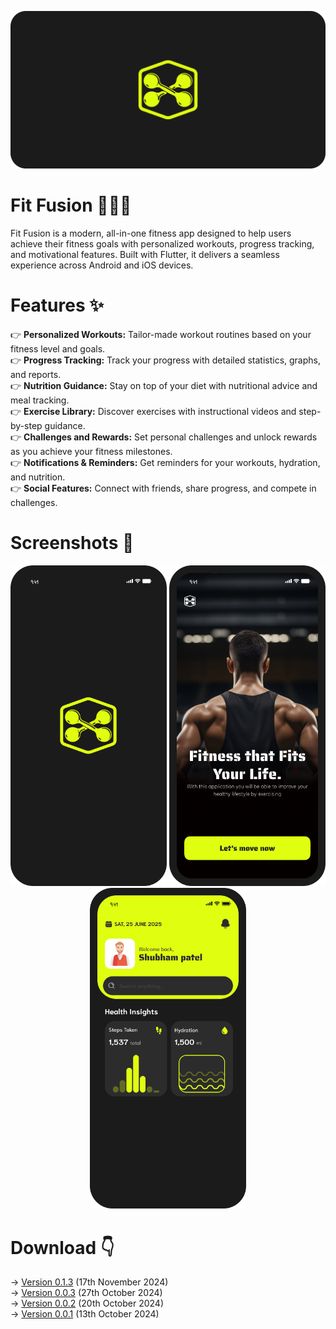 <p align="center"><img src="https://github.com/shubham24680/Fit_Fusion/blob/main/assets/pictures/App%20logo.png" alt="Logo"></p>

# Fit Fusion 🏋️‍♂️💪
Fit Fusion is a modern, all-in-one fitness app designed to help users achieve their fitness goals with personalized workouts, progress tracking, and motivational features. Built with Flutter, it delivers a seamless experience across Android and iOS devices.

# Features ✨
👉 **Personalized Workouts:** Tailor-made workout routines based on your fitness level and goals.\
👉 **Progress Tracking:** Track your progress with detailed statistics, graphs, and reports.\
👉 **Nutrition Guidance:** Stay on top of your diet with nutritional advice and meal tracking.\
👉 **Exercise Library:** Discover exercises with instructional videos and step-by-step guidance.\
👉 **Challenges and Rewards:** Set personal challenges and unlock rewards as you achieve your fitness milestones.\
👉 **Notifications & Reminders:** Get reminders for your workouts, hydration, and nutrition.\
👉 **Social Features:** Connect with friends, share progress, and compete in challenges.

# Screenshots 📱
<p align="center"><img src="https://github.com/shubham24680/Fit_Fusion/blob/main/assets/pictures/Splash%20screen.png" alt="Splash Screen" width="250">
<img src="https://github.com/shubham24680/Fit_Fusion/blob/main/assets/pictures/Onboarding%20Screen.png" alt="Onboarding Screen" width="250">
<img src="https://github.com/shubham24680/Fit_Fusion/blob/main/assets/pictures/Home.png" alt="Home Screen" width="250"></p>

# Download 👇
-> [Version 0.1.3](https://drive.google.com/file/d/1OfO0KVnlFNfAcsi6PKhRBIjX3leshgvA/view?usp=sharing) (17th November 2024)\
-> [Version 0.0.3](https://drive.google.com/file/d/1Eju8Yrg_ClhmF6aJd0F7226dIZ3uZop-/view?usp=sharing) (27th October 2024)\
-> [Version 0.0.2](https://drive.google.com/file/d/18Y0zMFOjKcKep9PI2jFGEVIL88p2m72F/view?usp=sharing) (20th October 2024)\
-> [Version 0.0.1](https://drive.google.com/file/d/1nINy7sH14L8_F-Ckr9kbCcjpywKYN1vl/view?usp=sharing) (13th October 2024)
